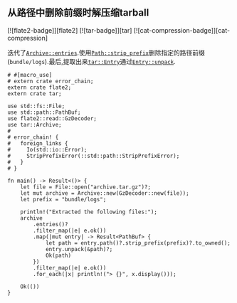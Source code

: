
## 从路径中删除前缀时解压缩tarball

[![flate2-badge]][flate2] [![tar-badge]][tar] [![cat-compression-badge]][cat-compression]

迭代了[`Archive::entries`].使用[`Path::strip_prefix`]删除指定的路径前缀(`bundle/logs`).最后,提取出来[`tar::Entry`]通过[`Entry::unpack`].

```rust,no_run
# #[macro_use]
# extern crate error_chain;
extern crate flate2;
extern crate tar;

use std::fs::File;
use std::path::PathBuf;
use flate2::read::GzDecoder;
use tar::Archive;
# 
# error_chain! {
#   foreign_links {
#     Io(std::io::Error);
#     StripPrefixError(::std::path::StripPrefixError);
#   }
# }

fn main() -> Result<()> {
    let file = File::open("archive.tar.gz")?;
    let mut archive = Archive::new(GzDecoder::new(file));
    let prefix = "bundle/logs";

    println!("Extracted the following files:");
    archive
        .entries()?
        .filter_map(|e| e.ok())
        .map(|mut entry| -> Result<PathBuf> {
            let path = entry.path()?.strip_prefix(prefix)?.to_owned();
            entry.unpack(&path)?;
            Ok(path)
        })
        .filter_map(|e| e.ok())
        .for_each(|x| println!("> {}", x.display()));

    Ok(())
}
```

[`archive::entries`]: https://docs.rs/tar/*/tar/struct.Archive.html#method.entries

[`entry::unpack`]: https://docs.rs/tar/*/tar/struct.Entry.html#method.unpack

[`path::strip_prefix`]: https://doc.rust-lang.org/std/path/struct.Path.html#method.strip_prefix

[`tar::entry`]: https://docs.rs/tar/*/tar/struct.Entry.html
